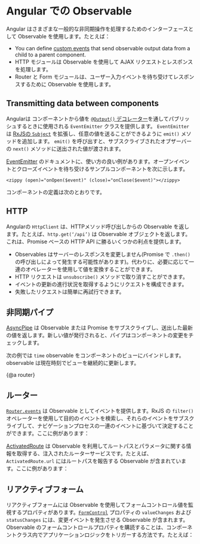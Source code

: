 # Angular での Observable

Angular はさまざまな一般的な非同期操作を処理するためのインターフェースとして Observable を使用します。たとえば：

* You can define [custom events](guide/template-syntax#custom-events-with-eventemitter) that send observable output data from a child to a parent component.
* HTTP モジュールは Observable を使用して AJAX リクエストとレスポンスを処理します。
* Router と Form モジュールは、ユーザー入力イベントを待ち受けてレスポンスするために Observable を使用します。

## Transmitting data between components

Angularは コンポーネントから値を [`@Output()` デコレーター](guide/template-syntax#how-to-use-output)を通してパブリッシュするときに使用される `EventEmitter` クラスを提供します。
`EventEmitter` は [RxJSの `Subject`](https://rxjs.dev/api/index/class/Subject) を拡張し、任意の値を送ることができるように `emit()` メソッドを追加します。
`emit()` を呼び出すと、サブスクライブされたオブザーバーの `next()` メソッドに送出された値が渡されます。

[EventEmitter](https://angular.io/api/core/EventEmitter) のドキュメントに、使い方の良い例があります。オープンイベントとクローズイベントを待ち受けるサンプルコンポーネントを次に示します。

`<zippy (open)="onOpen($event)" (close)="onClose($event)"></zippy>`

コンポーネントの定義は次のとおりです。

<code-example path="observables-in-angular/src/main.ts" header="EventEmitter" region="eventemitter"></code-example>

## HTTP
Angularの `HttpClient` は、HTTPメソッド呼び出しからの Observable を返します。たとえば、`http.get(‘/api’)` は Observable オブジェクトを返します。これは、Promise ベースの HTTP API に勝るいくつかの利点を提供します。

* Observables はサーバーのレスポンスを変更しません(Promise で `.then()` の呼び出しによって発生する可能性があります)。代わりに、必要に応じて一連のオペレーターを使用して値を変換することができます。
* HTTP リクエストは `unsubscribe()` メソッドで取り消すことができます。
* イベントの更新の進行状況を取得するようにリクエストを構成できます。
* 失敗したリクエストは簡単に再試行できます。

## 非同期パイプ

[AsyncPipe](https://angular.io/api/common/AsyncPipe) は Observable または Promise をサブスクライブし、送出した最新の値を返します。新しい値が発行されると、パイプはコンポーネントの変更をチェックします。

次の例では `time` observable をコンポーネントのビューにバインドします。observable は現在時刻でビューを継続的に更新します。

<code-example path="observables-in-angular/src/main.ts" header="非同期パイプの使用" region="pipe"></code-example>

{@a router}

## ルーター

[`Router.events`](https://angular.io/api/router/Router#events) は Observable としてイベントを提供します。RxJS の `filter()` オペレーターを使用して目的のイベントを検索し、それらのイベントをサブスクライブして、ナビゲーションプロセスの一連のイベントに基づいて決定することができます。ここに例があります：

<code-example path="observables-in-angular/src/main.ts" header="ルーターイベント" region="router"></code-example>

[ActivatedRoute](https://angular.io/api/router/ActivatedRoute) は Observable を利用してルートパスとパラメータに関する情報を取得する、注入されたルーターサービスです。たとえば、 `ActivatedRoute.url` にはルートパスを報告する Observable が含まれています。ここに例があります：

<code-example path="observables-in-angular/src/main.ts" header="ActivatedRoute" region="activated_route"></code-example>

## リアクティブフォーム

リアクティブフォームには Observable を使用してフォームコントロール値を監視するプロパティがあります。[`FormControl`](https://angular.io/api/forms/FormControl) プロパティの `valueChanges` および `statusChanges` には、変更イベントを発生させる Observable が含まれます。 Observable のフォームコントロールプロパティを購読することは、コンポーネントクラス内でアプリケーションロジックをトリガーする方法です。たとえば：

<code-example path="observables-in-angular/src/main.ts" header="リアクティブフォーム" region="forms"></code-example>
